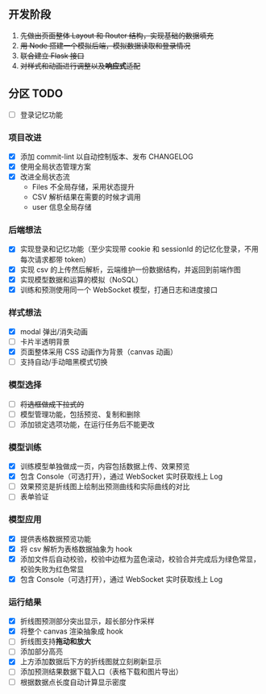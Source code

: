 ## 开发阶段

1. ~~先做出页面整体 Layout 和 Router 结构，实现基础的数据填充~~
2. ~~用 Node 搭建一个模拟后端，模拟数据读取和登录情况~~
3. ~~联合建立 Flask 接口~~
4. ~~对样式和动画进行调整以及**响应式**适配~~

## 分区 TODO

- [ ] 登录记忆功能

### 项目改进

- [x] 添加 commit-lint 以自动控制版本、发布 CHANGELOG
- [x] 使用全局状态管理方案
- [x] 改进全局状态流
  - Files 不全局存储，采用状态提升
  - CSV 解析结果在需要的时候才调用
  - user 信息全局存储

### 后端想法

- [x] 实现登录和记忆功能（至少实现带 cookie 和 sessionId 的记忆化登录，不用每次请求都带 token）
- [x] 实现 csv 的上传然后解析，云端维护一份数据结构，并返回到前端作图
- [x] 实现模型数据和运算的模拟（NoSQL）
- [x] 训练和预测使用同一个 WebSocket 模型，打通日志和进度接口

### 样式想法

- [x] modal 弹出/消失动画
- [ ] 卡片半透明背景
- [x] 页面整体采用 CSS 动画作为背景（canvas 动画）
- [ ] 支持自动/手动暗黑模式切换

### 模型选择

- [ ] ~~将选框做成下拉式的~~
- [ ] 模型管理功能，包括预览、复制和删除
- [ ] 添加锁定选项功能，在运行任务后不能更改

### 模型训练

- [x] 训练模型单独做成一页，内容包括数据上传、效果预览
- [x] 包含 Console（可选打开），通过 WebSocket 实时获取线上 Log
- [ ] 效果预览是折线图上绘制出预测曲线和实际曲线的对比
- [ ] 表单验证

### 模型应用

- [x] 提供表格数据预览功能
- [x] 将 csv 解析为表格数据抽象为 hook
- [x] 添加文件后自动校验，校验中边框为蓝色滚动，校验合并完成后为绿色常显，校验失败为红色常显
- [x] 包含 Console（可选打开），通过 WebSocket 实时获取线上 Log

### 运行结果

- [x] 折线图预测部分突出显示，超长部分作采样
- [x] 将整个 canvas 渲染抽象成 hook
- [ ] 折线图支持**拖动和放大**
- [ ] 添加部分高亮
- [x] 上方添加数据后下方的折线图就立刻刷新显示
- [ ] 添加预测结果数据下载入口（表格下载和图片导出）
- [ ] 根据数据点长度自动计算显示密度
